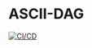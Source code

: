 # ASCII-DAG
[![CI/CD](https://github.com/samsmithnz/RepoAutomationTest/actions/workflows/workflow.yml/badge.svg)](https://github.com/samsmithnz/RepoAutomationTest/actions/workflows/workflow.yml)
